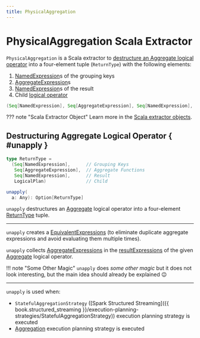 ```yaml
---
title: PhysicalAggregation
---
```


# PhysicalAggregation Scala Extractor

`PhysicalAggregation` is a Scala extractor to [destructure an Aggregate logical operator](#unapply) into a four-element tuple (`ReturnType`) with the following elements:

1. [NamedExpression](../expressions/NamedExpression.md)s of the grouping keys
1. [AggregateExpression](../expressions/AggregateExpression.md)s
1. [NamedExpression](../expressions/NamedExpression.md)s of the result
1. Child [logical operator](../logical-operators/LogicalPlan.md)

```scala title="ReturnType"
(Seq[NamedExpression], Seq[AggregateExpression], Seq[NamedExpression], LogicalPlan)
```

??? note "Scala Extractor Object"
    Learn more in the [Scala extractor objects](http://docs.scala-lang.org/tutorials/tour/extractor-objects.html).

## Destructuring Aggregate Logical Operator { #unapply }

```scala
type ReturnType = 
  (Seq[NamedExpression],      // Grouping Keys
   Seq[AggregateExpression],  // Aggregate Functions
   Seq[NamedExpression],      // Result
   LogicalPlan)               // Child

unapply(
  a: Any): Option[ReturnType]
```

`unapply` destructures an [Aggregate](../logical-operators/Aggregate.md) logical operator into a four-element [ReturnType](#ReturnType) tuple.

---

`unapply` creates a [EquivalentExpressions](../subexpression-elimination/EquivalentExpressions.md) (to eliminate duplicate aggregate expressions and avoid evaluating them multiple times).

`unapply` collects [AggregateExpressions](../expressions/AggregateExpression.md#isAggregate) in the [resultExpressions](../logical-operators/Aggregate.md#resultExpressions) of the given [Aggregate](../logical-operators/Aggregate.md) logical operator.

!!! note "Some Other Magic"
    `unapply` does _some other magic_ but it does not look interesting, but the main idea should already be explained 😉

---

`unapply` is used when:

* `StatefulAggregationStrategy` ([Spark Structured Streaming]({{ book.structured_streaming }}/execution-planning-strategies/StatefulAggregationStrategy)) execution planning strategy is executed
* [Aggregation](../execution-planning-strategies/Aggregation.md) execution planning strategy is executed
